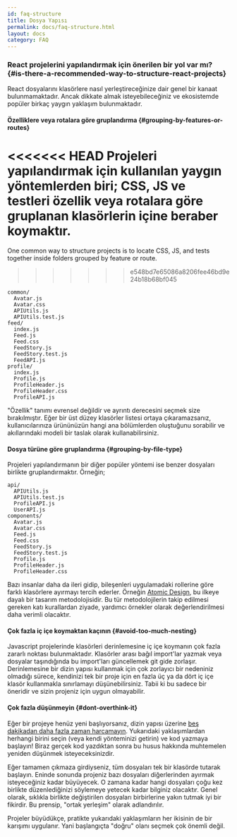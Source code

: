 ```yaml
---
id: faq-structure
title: Dosya Yapısı
permalink: docs/faq-structure.html
layout: docs
category: FAQ
---
```


### React projelerini yapılandırmak için önerilen bir yol var mı? {#is-there-a-recommended-way-to-structure-react-projects}

React dosyalarını klasörlere nasıl yerleştireceğinize dair genel bir kanaat bulunmamaktadır. Ancak dikkate almak isteyebileceğiniz ve ekosistemde popüler birkaç yaygın yaklaşım bulunmaktadır.

#### Özelliklere veya rotalara göre gruplandırma {#grouping-by-features-or-routes}

<<<<<<< HEAD
Projeleri yapılandırmak için kullanılan yaygın yöntemlerden biri; CSS, JS ve testleri özellik veya rotalara göre gruplanan klasörlerin içine beraber koymaktır.
=======
One common way to structure projects is to locate CSS, JS, and tests together inside folders grouped by feature or route.
>>>>>>> e548bd7e65086a8206fee46bd9e24b18b68bf045

```
common/
  Avatar.js
  Avatar.css
  APIUtils.js
  APIUtils.test.js
feed/
  index.js
  Feed.js
  Feed.css
  FeedStory.js
  FeedStory.test.js
  FeedAPI.js
profile/
  index.js
  Profile.js
  ProfileHeader.js
  ProfileHeader.css
  ProfileAPI.js
```

"Özellik" tanımı evrensel değildir ve ayrıntı derecesini seçmek size bırakılmıştır. Eğer bir üst düzey klasörler listesi ortaya çıkaramazsanız, kullanıcılarınıza ürününüzün hangi ana bölümlerden oluştuğunu sorabilir ve akıllarındaki modeli bir taslak olarak kullanabilirsiniz.

#### Dosya türüne göre gruplandırma {#grouping-by-file-type}

Projeleri yapılandırmanın bir diğer popüler yöntemi ise benzer dosyaları birlikte gruplandırmaktır. Örneğin;

```
api/
  APIUtils.js
  APIUtils.test.js
  ProfileAPI.js
  UserAPI.js
components/
  Avatar.js
  Avatar.css
  Feed.js
  Feed.css
  FeedStory.js
  FeedStory.test.js
  Profile.js
  ProfileHeader.js
  ProfileHeader.css
```

Bazı insanlar daha da ileri gidip, bileşenleri uygulamadaki rollerine göre farklı klasörlere ayırmayı tercih ederler. Örneğin [Atomic Design](http://bradfrost.com/blog/post/atomic-web-design/), bu ilkeye dayalı bir tasarım metodolojisidir. Bu tür metodolojilerin takip edilmesi gereken katı kurallardan ziyade, yardımcı örnekler olarak değerlendirilmesi  daha verimli olacaktır.

#### Çok fazla iç içe koymaktan kaçının {#avoid-too-much-nesting}

Javascript projelerinde klasörleri derinlemesine iç içe koymanın çok fazla zararlı noktası bulunmaktadır. Klasörler arası bağıl import'lar yazmak veya dosyalar taşındığında bu import'ları güncellemek git gide zorlaşır. Derinlemesine bir dizin yapısı kullanmak için çok zorlayıcı bir nedeniniz olmadığı sürece, kendinizi tek bir proje için en fazla üç ya da dört iç içe klasör kullanmakla sınırlamayı düşünebilirsiniz. Tabii ki bu sadece bir öneridir ve sizin projeniz için uygun olmayabilir.

#### Çok fazla düşünmeyin {#dont-overthink-it}

Eğer bir projeye henüz yeni başlıyorsanız, dizin yapısı üzerine [beş dakikadan daha fazla zaman harcamayın](https://eksisozluk.com/analysis-paralysis--833201). Yukarıdaki yaklaşımlardan herhangi birini seçin (veya kendi yönteminizi getirin) ve kod yazmaya başlayın! Biraz gerçek kod yazdıktan sonra bu husus hakkında muhtemelen yeniden düşünmek isteyeceksinizdir.

Eğer tamamen çıkmaza girdiyseniz, tüm dosyaları tek bir klasörde tutarak başlayın. Eninde sonunda projeniz bazı dosyaları diğerlerinden ayırmak isteyeceğiniz kadar büyüyecek. O zamana kadar hangi dosyaları çoğu kez birlikte düzenlediğinizi söylemeye yetecek kadar bilginiz olacaktır. Genel olarak, sıklıkla birlikte değiştirilen dosyaları birbirlerine yakın tutmak iyi bir fikirdir. Bu prensip, "ortak yerleşim" olarak adlandırılır.

Projeler büyüdükçe, pratikte yukarıdaki yaklaşımların her ikisinin de bir karışımı uygulanır. Yani başlangıçta "doğru" olanı seçmek çok önemli değil.
